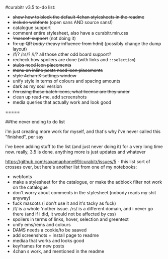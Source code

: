 #curabitr v3.5 to-do list:

* ~~show how to block the default 4chan stylesheets in the readme~~
* ~~include webfonts~~ (open sans AND source sans!)
* catalogue support
* comment entire stylesheet, also have a curabitr.min.css
* ~~'mascot' support~~ (not doing it)
* ~~fix up QR *badly* (heavy influence from hdni)~~ (possibly change the dump layout)
* /f/? /rs/? /i/? all those other odd board support?
* recheck how spoilers are done (with links and `::selection`)
* ~~stubs need icon placements~~
* ~~menu on inline posts need icon placements~~
* ~~style 4chan X settings window~~
* unify style in terms of colours and spacing amounts
* dark as my soul version
* ~~i'm using those batch icons, what license are they under~~
* clean up read-me, add screenshots
* media queries that actually work and look good

=====

##the never ending to do list

i'm just creating more work for myself, and that's why i've never called this "finished", per say

i've been adding stuff to the list (and just never doing it) for a very long time now. really, 3.5 is done. anything more is just updates and whatever

https://github.com/saxamaphone69/curabitr/issues/5 - this list sort of crosses over, but here's another list from one of my notebooks:

* webfonts
* make a stylesheet for the catalogue, or make the adblock filter not work on the catalogue
* don't worry about comments in the stylesheet (nobody reads my shit anyway)
* fuck mascots (i don't use it and it's tacky as fuck)
* /f/ is a whole 'nother issue. /rs/ is a different domain, and i never go there (and if i did, it would not be affected by css)
* spoilers in terms of links, hover, selection and greentext
* unify ems/rems and colours
* DAMS needs a cookie/to be saaved
* add screenshots + install page to readme
* mediaa that works and looks good
* keyframes for new posts
* 4chan s work, and mentioned in the readme

